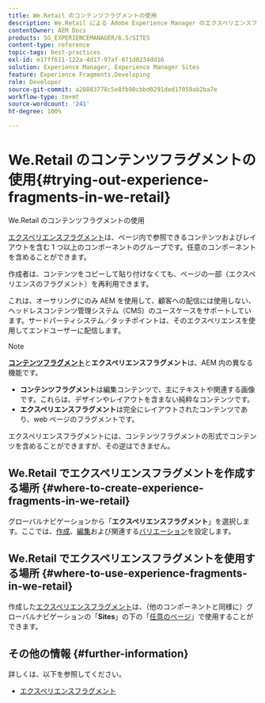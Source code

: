 ```yaml
---
title: We.Retail のコンテンツフラグメントの使用
description: We.Retail による Adobe Experience Manager のエクスペリエンスフラグメントの使用方法について説明します。
contentOwner: AEM Docs
products: SG_EXPERIENCEMANAGER/6.5/SITES
content-type: reference
topic-tags: best-practices
exl-id: e17ff611-122a-4d17-97af-071d0234dd16
solution: Experience Manager, Experience Manager Sites
feature: Experience Fragments,Developing
role: Developer
source-git-commit: a28883778c5e8fb90cbbd0291ded17059ab2ba7e
workflow-type: tm+mt
source-wordcount: '241'
ht-degree: 100%

---
```


# We.Retail のコンテンツフラグメントの使用{#trying-out-experience-fragments-in-we-retail}

We.Retail のコンテンツフラグメントの使用

[エクスペリエンスフラグメント](/help/sites-authoring/experience-fragments.md)は、ページ内で参照できるコンテンツおよびレイアウトを含む 1 つ以上のコンポーネントのグループです。任意のコンポーネントを含めることができます。

作成者は、コンテンツをコピーして貼り付けなくても、ページの一部（エクスペリエンスのフラグメント）を再利用できます。

これは、オーサリングにのみ AEM を使用して、顧客への配信には使用しない、ヘッドレスコンテンツ管理システム（CMS）のユースケースをサポートしています。サードパーティシステム／タッチポイントは、そのエクスペリエンスを使用してエンドユーザーに配信します。

>[!NOTE]
>
>**[コンテンツフラグメント](/help/sites-developing/we-retail-content-fragments.md)**&#x200B;と&#x200B;**エクスペリエンスフラグメント**&#x200B;は、AEM 内の異なる機能です。
>
>* **コンテンツフラグメント**&#x200B;は編集コンテンツで、主にテキストや関連する画像です。これらは、デザインやレイアウトを含まない純粋なコンテンツです。
>* **エクスペリエンスフラグメント**&#x200B;は完全にレイアウトされたコンテンツであり、web ページのフラグメントです。
>
>エクスペリエンスフラグメントには、コンテンツフラグメントの形式でコンテンツを含めることができますが、その逆はできません。

## We.Retail でエクスペリエンスフラグメントを作成する場所 {#where-to-create-experience-fragments-in-we-retail}

グローバルナビゲーションから「**エクスペリエンスフラグメント**」を選択します。ここでは、[作成](/help/sites-authoring/experience-fragments.md#creating-an-experience-fragment)、[編集](/help/sites-authoring/experience-fragments.md#editing-your-experience-fragment)および関連する[バリエーション](/help/sites-authoring/experience-fragments.md#creating-an-experience-fragment-variation)を設定します。

## We.Retail でエクスペリエンスフラグメントを使用する場所 {#where-to-use-experience-fragments-in-we-retail}

作成した[エクスペリエンスフラグメント](/help/sites-authoring/experience-fragments.md#using-your-experience-fragment)は、（他のコンポーネントと同様に）グローバルナビゲーションの「**Sites**」の下の「[任意のページ](/help/sites-authoring/editing-content.md)」で使用することができます。

## その他の情報 {#further-information}

詳しくは、以下を参照してください。

* [エクスペリエンスフラグメント](/help/sites-authoring/experience-fragments.md)
